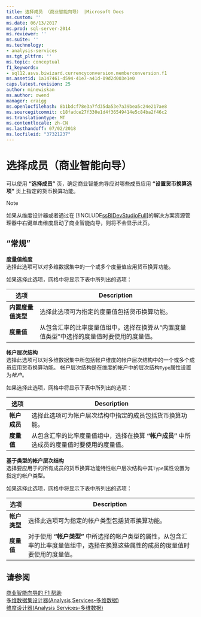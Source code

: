 ```yaml
---
title: 选择成员 （商业智能向导） |Microsoft Docs
ms.custom: ''
ms.date: 06/13/2017
ms.prod: sql-server-2014
ms.reviewer: ''
ms.suite: ''
ms.technology:
- analysis-services
ms.tgt_pltfrm: ''
ms.topic: conceptual
f1_keywords:
- sql12.asvs.biwizard.currencyconversion.memberconversion.f1
ms.assetid: 1a147461-d594-41e7-a41d-09d2d003e1e0
caps.latest.revision: 25
author: minewiskan
ms.author: owend
manager: craigg
ms.openlocfilehash: 8b1bdcf78e3a7fd35da53e7a39bea5c24e217ae8
ms.sourcegitcommit: c18fadce27f330e1d4f36549414e5c84ba2f46c2
ms.translationtype: MT
ms.contentlocale: zh-CN
ms.lasthandoff: 07/02/2018
ms.locfileid: "37321237"
---
```

# <a name="select-members-business-intelligence-wizard"></a>选择成员（商业智能向导）
  可以使用 **“选择成员”** 页，确定商业智能向导应对哪些成员应用 **“设置货币换算选项”** 页上指定的货币换算功能。  
  
> [!NOTE]  
>  如果从维度设计器或者通过在 [!INCLUDE[ssBIDevStudioFull](../includes/ssbidevstudiofull-md.md)]的解决方案资源管理器中右键单击维度启动了商业智能向导，则将不会显示此页。  
  
## <a name="options"></a>“常规”  
 **度量值维度**  
 选择此选项可以对多维数据集中的一个或多个度量值应用货币换算功能。  
  
 如果选择此选项，网格中将显示下表中所列出的选项：  
  
|选项|Description|  
|------------|-----------------|  
|**内置度量值类型**|选择此选项可为指定的度量值包括货币换算功能。|  
|**度量值**|从包含汇率的比率度量值组中，选择在换算从“内置度量值类型”中选择的度量值时要使用的度量值。|  
  
 **帐户层次结构**  
 选择此选项可以对多维数据集中所包括帐户维度的帐户层次结构中的一个或多个成员应用货币换算功能。 帐户层次结构是在维度的帐户中的层次结构`Type`属性设置为*帐户*。  
  
 如果选择此选项，网格中将显示下表中所列出的选项：  
  
|选项|Description|  
|------------|-----------------|  
|**帐户成员**|选择此选项可为帐户层次结构中指定的成员包括货币换算功能。|  
|**度量值**|从包含汇率的比率度量值组中，选择在换算 **“帐户成员”** 中所选成员的度量值时要使用的度量值。|  
  
 **基于类型的帐户层次结构**  
 选择要应用于的所有成员的货币换算功能特性帐户层次结构中其`Type`属性设置为指定的帐户类型。  
  
 如果选择此选项，网格中将显示下表中所列出的选项：  
  
|选项|Description|  
|------------|-----------------|  
|**帐户类型**|选择此选项可为指定的帐户类型包括货币换算功能。|  
|**度量值**|对于使用 **“帐户类型”** 中所选择的帐户类型的属性，从包含汇率的比率度量值组中，选择在换算这些属性的成员的度量值时要使用的度量值。|  
  
## <a name="see-also"></a>请参阅  
 [商业智能向导的 F1 帮助](business-intelligence-wizard-f1-help.md)   
 [多维数据集设计器&#40;Analysis Services-多维数据&#41;](cube-designer-analysis-services-multidimensional-data.md)   
 [维度设计器&#40;Analysis Services-多维数据&#41;](dimension-designer-analysis-services-multidimensional-data.md)  
  
  
